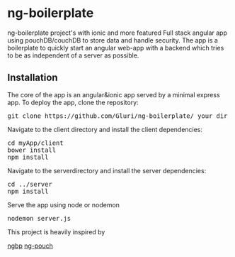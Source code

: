 # ng-boilerplate
ng-boilerplate project's with ionic and more featured 
Full stack angular app using pouchDB/couchDB to store data and handle security. The app is a boilerplate to quickly start an angular web-app with a backend which tries to be as independent of a server as possible.

<h2>Installation</h2>

The core of the app is an angular&ionic app served by a minimal express app. 
To deploy the app, clone the repository:

<pre>git clone https://github.com/Gluri/ng-boilerplate/ your_dir</pre>


Navigate to the client directory and install the client dependencies:

<pre>
cd myApp/client
bower install
npm install
</pre>

Navigate to the serverdirectory and install the server dependencies:

<pre>
cd ../server
npm install
</pre>
Serve the app using node or nodemon
<pre>
nodemon server.js
</pre>

This project is heavily inspired by

<a href="https://github.com/ngbp/ngbp">ngbp</a>
<a href="https://github.com/arnoutaertgeerts/ng-pouch" target="_blank">ng-pouch</a>
